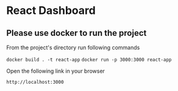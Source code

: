# React Dashboard
## Please use docker to run the project

From the project's directory run following commands

`docker build . -t react-app`
`docker run -p 3000:3000 react-app`

Open the following link in your browser 

 `http://localhost:3000`
